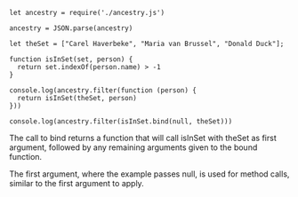 ```
let ancestry = require('./ancestry.js')

ancestry = JSON.parse(ancestry)

let theSet = ["Carel Haverbeke", "Maria van Brussel", "Donald Duck"];

function isInSet(set, person) {
  return set.indexOf(person.name) > -1
}

console.log(ancestry.filter(function (person) {
  return isInSet(theSet, person)
}))

console.log(ancestry.filter(isInSet.bind(null, theSet)))
```

The call to bind returns a function that will call isInSet with theSet as first argument, followed by any remaining arguments given to the bound function.

The first argument, where the example passes null, is used for method calls, similar to the first argument to apply.

